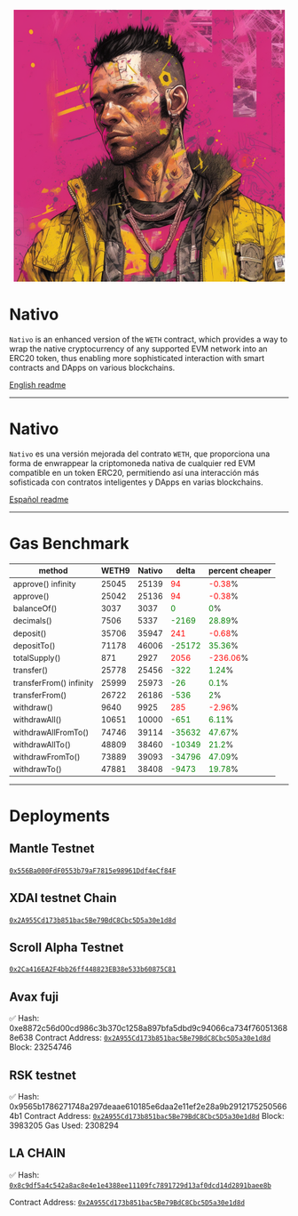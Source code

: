 <p align="center">
  <a href="#nativo">
    <img src="./art/cover.png" alt="readme cover"/>
  </a>
</p>


# Nativo

`Nativo` is an enhanced version of the `WETH` contract, which provides a way to wrap the native cryptocurrency of any supported EVM network into an ERC20 token, thus enabling more sophisticated interaction with smart contracts and DApps on various blockchains.

[English readme](./README-EN.md)

---

# Nativo

`Nativo` es una versión mejorada del contrato `WETH`, que proporciona una forma de enwrappear la criptomoneda nativa de cualquier red EVM compatible en un token ERC20, permitiendo así una interacción más sofisticada con contratos inteligentes y DApps en varias blockchains.

[Español readme](./README-ES.md)


---

# Gas Benchmark

| method           | WETH9   | Nativo   | delta  | percent cheaper |
|------------------|---------|----------|--------|-----------------|
| approve() infinity | 25045 | 25139 | <span style="color:red">94</span> | <span style="color:red">-0.38</span>% |
| approve() | 25042 | 25136 | <span style="color:red">94</span> | <span style="color:red">-0.38</span>% |
| balanceOf() | 3037 | 3037 | <span style="color:green">0</span> | <span style="color:green">0</span>% |
| decimals() | 7506 | 5337 | <span style="color:green">-2169</span> | <span style="color:green">28.89</span>% |
| deposit() | 35706 | 35947 | <span style="color:red">241</span> | <span style="color:red">-0.68</span>% |
| depositTo() | 71178 | 46006 | <span style="color:green">-25172</span> | <span style="color:green">35.36</span>% |
| totalSupply() | 871 | 2927 | <span style="color:red">2056</span> | <span style="color:red">-236.06</span>% |
| transfer() | 25778 | 25456 | <span style="color:green">-322</span> | <span style="color:green">1.24</span>% |
| transferFrom() infinity | 25999 | 25973 | <span style="color:green">-26</span> | <span style="color:green">0.1</span>% |
| transferFrom() | 26722 | 26186 | <span style="color:green">-536</span> | <span style="color:green">2</span>% |
| withdraw() | 9640 | 9925 | <span style="color:red">285</span> | <span style="color:red">-2.96</span>% |
| withdrawAll() | 10651 | 10000 | <span style="color:green">-651</span> | <span style="color:green">6.11</span>% |
| withdrawAllFromTo() | 74746 | 39114 | <span style="color:green">-35632</span> | <span style="color:green">47.67</span>% |
| withdrawAllTo() | 48809 | 38460 | <span style="color:green">-10349</span> | <span style="color:green">21.2</span>% |
| withdrawFromTo() | 73889 | 39093 | <span style="color:green">-34796</span> | <span style="color:green">47.09</span>% |
| withdrawTo() | 47881 | 38408 | <span style="color:green">-9473</span> | <span style="color:green">19.78</span>% |
---

# Deployments


## Mantle Testnet

[`0x556Ba000FdF0553b79aF7815e98961Ddf4eCf84F`](https://explorer.testnet.mantle.xyz/address/0x556Ba000FdF0553b79aF7815e98961Ddf4eCf84F)

## XDAI testnet Chain

[`0x2A955Cd173b851bac5Be79BdC8Cbc5D5a30e1d8d`](https://blockscout.chiadochain.net/address/0x2A955Cd173b851bac5Be79BdC8Cbc5D5a30e1d8d)

## Scroll Alpha Testnet

[`0x2Ca416EA2F4bb26ff448823EB38e533b60875C81`](https://blockscout.scroll.io/address/0x2Ca416EA2F4bb26ff448823EB38e533b60875C81/contracts#address-tabs)

## Avax fuji


✅ Hash: 0xe8872c56d00cd986c3b370c1258a897bfa5dbd9c94066ca734f760513688e638
Contract Address: [`0x2A955Cd173b851bac5Be79BdC8Cbc5D5a30e1d8d`](https://testnet.snowtrace.io/address/0x2a955cd173b851bac5be79bdc8cbc5d5a30e1d8d)
Block: 23254746


## RSK testnet

✅ Hash: 0x9565b1786271748a297deaae610185e6daa2e11ef2e28a9b29121752505664b1
Contract Address: [`0x2A955Cd173b851bac5Be79BdC8Cbc5D5a30e1d8d`](https://explorer.testnet.rsk.co/address/0x2a955cd173b851bac5be79bdc8cbc5d5a30e1d8d)
Block: 3983205
Gas Used: 2308294

## LA CHAIN

✅ Hash: [`0x8c9df5a4c542a8ac8e4e1e4388ee11109fc7891729d13af0dcd14d2891baee8b`](https://explorer.lachain.network/tx/0x8c9df5a4c542a8ac8e4e1e4388ee11109fc7891729d13af0dcd14d2891baee8b)

Contract Address: [`0x2A955Cd173b851bac5Be79BdC8Cbc5D5a30e1d8d`](https://explorer.lachain.network/address/0x2A955Cd173b851bac5Be79BdC8Cbc5D5a30e1d8d)
